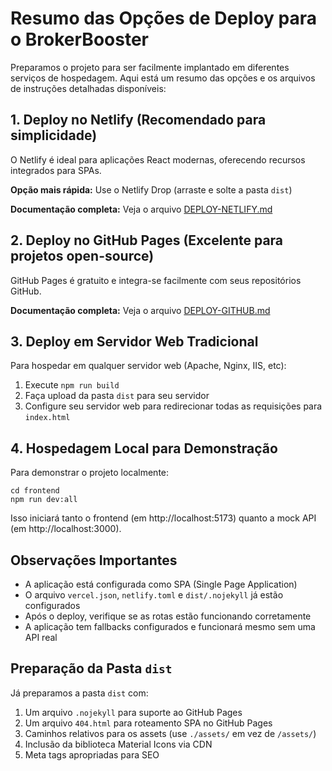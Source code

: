 # Resumo das Opções de Deploy para o BrokerBooster

Preparamos o projeto para ser facilmente implantado em diferentes serviços de hospedagem. Aqui está um resumo das opções e os arquivos de instruções detalhadas disponíveis:

## 1. Deploy no Netlify (Recomendado para simplicidade)

O Netlify é ideal para aplicações React modernas, oferecendo recursos integrados para SPAs.

**Opção mais rápida:** Use o Netlify Drop (arraste e solte a pasta `dist`)

**Documentação completa:** Veja o arquivo [DEPLOY-NETLIFY.md](./DEPLOY-NETLIFY.md)

## 2. Deploy no GitHub Pages (Excelente para projetos open-source)

GitHub Pages é gratuito e integra-se facilmente com seus repositórios GitHub.

**Documentação completa:** Veja o arquivo [DEPLOY-GITHUB.md](./DEPLOY-GITHUB.md)

## 3. Deploy em Servidor Web Tradicional

Para hospedar em qualquer servidor web (Apache, Nginx, IIS, etc):

1. Execute `npm run build`
2. Faça upload da pasta `dist` para seu servidor
3. Configure seu servidor web para redirecionar todas as requisições para `index.html`

## 4. Hospedagem Local para Demonstração

Para demonstrar o projeto localmente:

```
cd frontend
npm run dev:all
```

Isso iniciará tanto o frontend (em http://localhost:5173) quanto a mock API (em http://localhost:3000).

## Observações Importantes

- A aplicação está configurada como SPA (Single Page Application)
- O arquivo `vercel.json`, `netlify.toml` e `dist/.nojekyll` já estão configurados
- Após o deploy, verifique se as rotas estão funcionando corretamente
- A aplicação tem fallbacks configurados e funcionará mesmo sem uma API real

## Preparação da Pasta `dist`

Já preparamos a pasta `dist` com:

1. Um arquivo `.nojekyll` para suporte ao GitHub Pages
2. Um arquivo `404.html` para roteamento SPA no GitHub Pages
3. Caminhos relativos para os assets (use `./assets/` em vez de `/assets/`)
4. Inclusão da biblioteca Material Icons via CDN
5. Meta tags apropriadas para SEO 